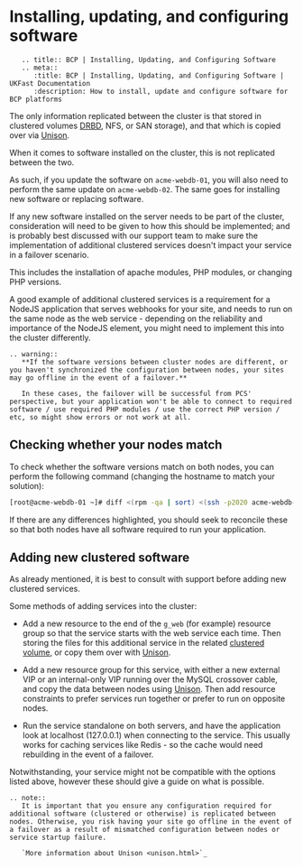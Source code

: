 # Installing, updating, and configuring software

```eval_rst
   .. title:: BCP | Installing, Updating, and Configuring Software
   .. meta::
      :title: BCP | Installing, Updating, and Configuring Software | UKFast Documentation
      :description: How to install, update and configure software for BCP platforms
```

The only information replicated between the cluster is that stored in clustered volumes [DRBD](drbd), NFS, or SAN storage), and that which is copied over via [Unison](unison).

When it comes to software installed on the cluster, this is not replicated between the two.

As such, if you update the software on `acme-webdb-01`, you will also need to perform the same update on `acme-webdb-02`. The same goes for installing new software or replacing software.

If any new software installed on the server needs to be part of the cluster, consideration will need to be given to how this should be implemented; and is probably best discussed with our support team to make sure the implementation of additional clustered services doesn't impact your service in a failover scenario.

This includes the installation of apache modules, PHP modules, or changing PHP versions.

A good example of additional clustered services is a requirement for a NodeJS application that serves webhooks for your site, and needs to run on the same node as the web service - depending on the reliability and importance of the NodeJS element, you might need to implement this into the cluster differently.

```eval_rst
.. warning::
   **If the software versions between cluster nodes are different, or you haven't synchronized the configuration between nodes, your sites may go offline in the event of a failover.**

   In these cases, the failover will be successful from PCS' perspective, but your application won't be able to connect to required software / use required PHP modules / use the correct PHP version / etc, so might show errors or not work at all.
```

## Checking whether your nodes match

To check whether the software versions match on both nodes, you can perform the following command (changing the hostname to match your solution):

```bash
[root@acme-webdb-01 ~]# diff <(rpm -qa | sort) <(ssh -p2020 acme-webdb-02 "rpm -qa | sort")
```

If there are any differences highlighted, you should seek to reconcile these so that both nodes have all software required to run your application.

## Adding new clustered software

As already mentioned, it is best to consult with support before adding new clustered services.

Some methods of adding services into the cluster:

- Add a new resource to the end of the `g_web` (for example) resource group so that the service starts with the web service each time. Then storing the files for this additional service in the related [clustered volume](drbd), or copy them over with [Unison](unison).

- Add a new resource group for this service, with either a new external VIP or an internal-only VIP running over the MySQL crossover cable, and copy the data between nodes using [Unison](unison). Then add resource constraints to prefer services run together or prefer to run on opposite nodes.

- Run the service standalone on both servers, and have the application look at localhost (127.0.0.1) when connecting to the service. This usually works for caching services like Redis - so the cache would need rebuilding in the event of a failover.

Notwithstanding, your service might not be compatible with the options listed above, however these should give a guide on what is possible.

```eval_rst
.. note::
   It is important that you ensure any configuration required for additional software (clustered or otherwise) is replicated between nodes. Otherwise, you risk having your site go offline in the event of a failover as a result of mismatched configuration between nodes or service startup failure.

   `More information about Unison <unison.html>`_
```
